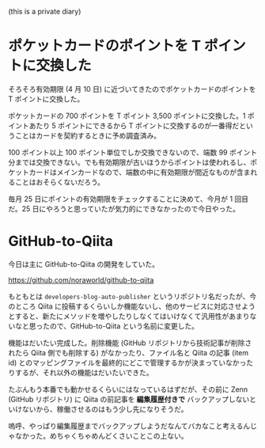  (this is a private diary) 

# ポケットカードのポイントを T ポイントに交換した
そろそろ有効期限 (4 月 10 日) に近づいてきたのでポケットカードのポイントを T ポイントに交換した。

ポケットカードの 700 ポイントを T ポイント 3,500 ポイントに交換した。1 ポイントあたり 5 ポイントにできるから T ポイントに交換するのが一番得だということはカードを契約するときに予め調査済み。

100 ポイント以上 100 ポイント単位でしか交換できないので、端数 99 ポイント分までは交換できない。でも有効期限が古いほうからポイントは使われるし、ポケットカードはメインカードなので、端数の中に有効期限が間近なものが含まれることはおそらくないだろう。

毎月 25 日にポイントの有効期限をチェックすることに決めて、今月が 1 回目だ。25 日にやろうと思っていたが気力的にできなかったので今日やった。

# GitHub-to-Qiita
今日は主に GitHub-to-Qiita の開発をしていた。

https://github.com/noraworld/github-to-qiita

もともとは `developers-blog-auto-publisher` というリポジトリ名だったが、今のところ Qiita に投稿するくらいしか機能ないし、他のサービスに対応させようとすると、新たにメソッドを増やしたりしなくてはいけなくて汎用性があまりないなと思ったので、GitHub-to-Qiita という名前に変更した。

機能はだいたい完成した。削除機能 (GitHub リポジトリから技術記事が削除されたら Qiita 側でも削除する) がなかったり、ファイル名と Qiita の記事 (item id) とのマッピングファイルを最終的にどこで管理するかが決まっていなかったりするが、それ以外の機能はだいたいできた。

たぶんもう本番でも動かせるくらいにはなっているはずだが、その前に Zenn (GitHub リポジトリ) に Qiita の前記事を **編集履歴付きで** バックアップしないといけないから、稼働させるのはもう少し先になりそうだ。

嗚呼、やっぱり編集履歴までバックアップしようだなんてバカなこと考えるんじゃなかった。めちゃくちゃめんどくさいことこの上ない。
